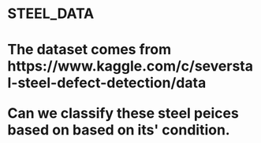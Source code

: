 <H1>STEEL_DATA<H1>
<p>The dataset comes from https://www.kaggle.com/c/severstal-steel-defect-detection/data

Can we classify these steel peices based on based on its' condition.
</p>